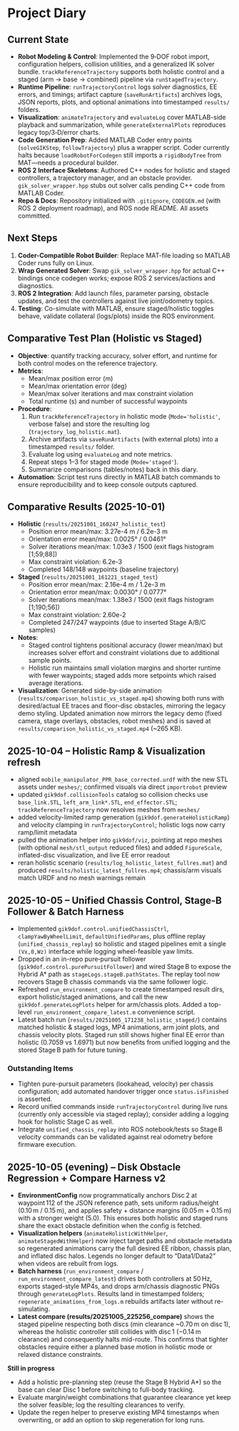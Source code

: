 # Project Diary

## Current State
- **Robot Modeling & Control**: Implemented the 9‑DOF robot import, configuration helpers, collision utilities, and a generalized IK solver bundle. `trackReferenceTrajectory` supports both holistic control and a staged (arm → base → combined) pipeline via `runStagedTrajectory`.
- **Runtime Pipeline**: `runTrajectoryControl` logs solver diagnostics, EE errors, and timings; artifact capture (`saveRunArtifacts`) archives logs, JSON reports, plots, and optional animations into timestamped `results/` folders.
- **Visualization**: `animateTrajectory` and `evaluateLog` cover MATLAB-side playback and summarization, while `generateExternalPlots` reproduces legacy top/3‑D/error charts.
- **Code Generation Prep**: Added MATLAB Coder entry points (`solveGIKStep`, `followTrajectory`) plus a wrapper script. Coder currently halts because `loadRobotForCodegen` still imports a `rigidBodyTree` from MAT—needs a procedural builder.
- **ROS 2 Interface Skeletons**: Authored C++ nodes for holistic and staged controllers, a trajectory manager, and an obstacle provider. `gik_solver_wrapper.hpp` stubs out solver calls pending C++ code from MATLAB Coder.
- **Repo & Docs**: Repository initialized with `.gitignore`, `CODEGEN.md` (with ROS 2 deployment roadmap), and ROS node README. All assets committed.

## Next Steps
1. **Coder-Compatible Robot Builder**: Replace MAT-file loading so MATLAB Coder runs fully on Linux.
2. **Wrap Generated Solver**: Swap `gik_solver_wrapper.hpp` for actual C++ bindings once codegen works; expose ROS 2 services/actions and diagnostics.
3. **ROS 2 Integration**: Add launch files, parameter parsing, obstacle updates, and test the controllers against live joint/odometry topics.
4. **Testing**: Co-simulate with MATLAB, ensure staged/holistic toggles behave, validate collateral (logs/plots) inside the ROS environment.

## Comparative Test Plan (Holistic vs Staged)
- **Objective**: quantify tracking accuracy, solver effort, and runtime for both control modes on the reference trajectory.
- **Metrics**:
  - Mean/max position error (m)
  - Mean/max orientation error (deg)
  - Mean/max solver iterations and max constraint violation
  - Total runtime (s) and number of successful waypoints
- **Procedure**:
  1. Run `trackReferenceTrajectory` in holistic mode (`Mode='holistic'`, verbose false) and store the resulting log (`trajectory_log_holistic.mat`).
  2. Archive artifacts via `saveRunArtifacts` (with external plots) into a timestamped `results/` folder.
  3. Evaluate log using `evaluateLog` and note metrics.
  4. Repeat steps 1–3 for staged mode (`Mode='staged'`).
  5. Summarize comparisons (tables/notes) back in this diary.
- **Automation**: Script test runs directly in MATLAB batch commands to ensure reproducibility and to keep console outputs captured.

## Comparative Results (2025-10-01)
- **Holistic** (`results/20251001_160247_holistic_test`)
  - Position error mean/max: 3.27e-4 m / 6.2e-3 m
  - Orientation error mean/max: 0.0025° / 0.0461°
  - Solver iterations mean/max: 1.03e3 / 1500 (exit flags histogram [1;59;88])
  - Max constraint violation: 6.2e-3
  - Completed 148/148 waypoints (baseline trajectory)
- **Staged** (`results/20251001_161221_staged_test`)
  - Position error mean/max: 2.16e-4 m / 1.2e-3 m
  - Orientation error mean/max: 0.0030° / 0.0777°
  - Solver iterations mean/max: 1.38e3 / 1500 (exit flags histogram [1;190;56])
  - Max constraint violation: 2.60e-2
  - Completed 247/247 waypoints (due to inserted Stage A/B/C samples)
- **Notes**:
  - Staged control tightens positional accuracy (lower mean/max) but increases solver effort and constraint violations due to additional sample points.
  - Holistic run maintains small violation margins and shorter runtime with fewer waypoints; staged adds more setpoints which raised average iterations.
- **Visualization**: Generated side-by-side animation (`results/comparison_holistic_vs_staged.mp4`) showing both runs with desired/actual EE traces and floor-disc obstacles, mirroring the legacy demo styling.
  Updated animation now mirrors the legacy demo (fixed camera, stage overlays, obstacles, robot meshes) and is saved at `results/comparison_holistic_vs_staged.mp4` (~265 KB).

## 2025-10-04 – Holistic Ramp & Visualization refresh

- aligned `mobile_manipulator_PPR_base_corrected.urdf` with the new STL assets under `meshes/`; confirmed visuals via direct `importrobot` preview
- updated `gik9dof.collisionTools` catalog so collision checks use `base_link.STL`, `left_arm_link*.STL`, `end_effector.STL`; `trackReferenceTrajectory` now resolves meshes from `meshes/`
- added velocity-limited ramp generation (`gik9dof.generateHolisticRamp`) and velocity clamping in `runTrajectoryControl`; holistic logs now carry ramp/limit metadata
- pulled the animation helper into `gik9dof/viz`, pointing at repo meshes (with optional `mesh/stl_output` reduced files) and added `FigureScale`, inflated-disc visualization, and live EE error readout
- reran holistic scenario (`results/log_holistic_latest_fullres.mat`) and produced `results/holistic_latest_fullres.mp4`; chassis/arm visuals match URDF and no mesh warnings remain

## 2025-10-05 – Unified Chassis Control, Stage-B Follower & Batch Harness

- Implemented `gik9dof.control.unifiedChassisCtrl`, `clampYawByWheelLimit`, `defaultUnifiedParams`, plus offline replay (`unified_chassis_replay`) so holistic and staged pipelines emit a single `(Vx,0,Wz)` interface while logging wheel-feasible yaw limits.
- Dropped in an in-repo pure‑pursuit follower (`gik9dof.control.purePursuitFollower`) and wired Stage B to expose the Hybrid A* path as `stageLogs.stageB.pathStates`. The replay tool now recovers Stage B chassis commands via the same follower logic.
- Refreshed `run_environment_compare` to create timestamped result dirs, export holistic/staged animations, and call the new `gik9dof.generateLogPlots` helper for arm/chassis plots. Added a top-level `run_environment_compare_latest.m` convenience script.
- Latest batch run (`results/20251005_171238_holistic_staged/`) contains matched holistic & staged logs, MP4 animations, arm joint plots, and chassis velocity plots. Staged run still shows higher final EE error than holistic (0.7059 vs 1.6971) but now benefits from unified logging and the stored Stage B path for future tuning.

### Outstanding Items
- Tighten pure-pursuit parameters (lookahead, velocity) per chassis configuration; add automated handover trigger once `status.isFinished` is asserted.
- Record unified commands inside `runTrajectoryControl` during live runs (currently only accessible via staged replay); consider adding a logging hook for holistic Stage C as well.
- Integrate `unified_chassis_replay` into ROS notebook/tests so Stage B velocity commands can be validated against real odometry before firmware execution.

## 2025-10-05 (evening) – Disk Obstacle Regression + Compare Harness v2

- **EnvironmentConfig** now programmatically anchors Disc 2 at waypoint 112 of the JSON reference path, sets uniform radius/height (0.10 m / 0.15 m), and applies safety + distance margins (0.05 m + 0.15 m) with a stronger weight (5.0). This ensures both holistic and staged runs share the exact obstacle definition when the config is fetched.
- **Visualization helpers** (`animateHolisticWithHelper`, `animateStagedWithHelper`) now inject target paths and obstacle metadata so regenerated animations carry the full desired EE ribbon, chassis plan, and inflated disc halos. Legends no longer default to “Data1/Data2” when videos are rebuilt from logs.
- **Batch harness** (`run_environment_compare` / `run_environment_compare_latest`) drives both controllers at 50 Hz, exports staged-style MP4s, and drops arm/chassis diagnostic PNGs through `generateLogPlots`. Results land in timestamped folders; `regenerate_animations_from_logs.m` rebuilds artifacts later without re-simulating.
- **Latest compare (results/20251005_225256_compare)** shows the staged pipeline respecting both discs (min clearance ~0.70 m on disc 1), whereas the holistic controller still collides with disc 1 (−0.14 m clearance) and consequently halts mid-route. This confirms that tighter obstacles require either a planned base motion in holistic mode or relaxed distance constraints.

**Still in progress**
- Add a holistic pre-planning step (reuse the Stage B Hybrid A*) so the base can clear Disc 1 before switching to full-body tracking.
- Evaluate margin/weight combinations that guarantee clearance yet keep the solver feasible; log the resulting clearances to verify.
- Update the regen helper to preserve existing MP4 timestamps when overwriting, or add an option to skip regeneration for long runs.
